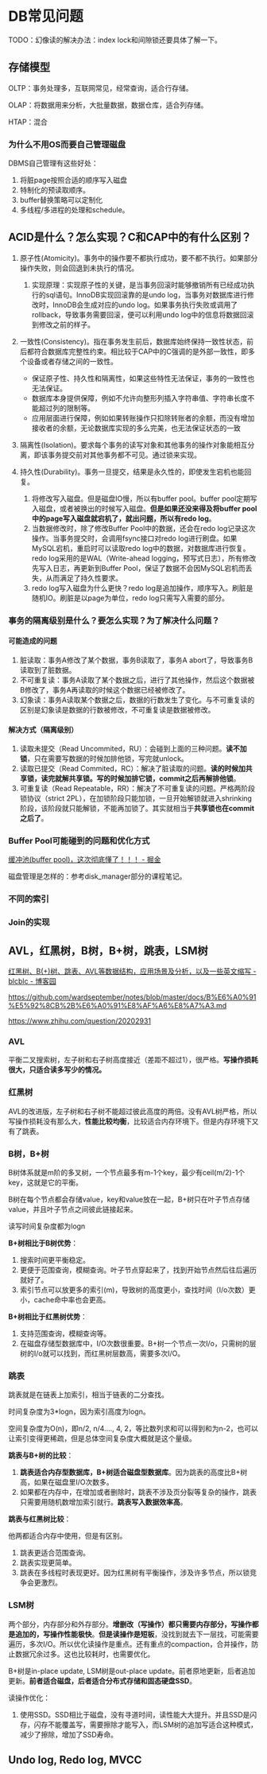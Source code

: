 # DB常见问题

TODO：幻像读的解决办法：index lock和间隙锁还要具体了解一下。

## 存储模型

OLTP：事务处理多，互联网常见，经常查询，适合行存储。

OLAP：将数据用来分析，大批量数据，数据仓库，适合列存储。

HTAP：混合

### 为什么不用OS而要自己管理磁盘

DBMS自己管理有这些好处：

1. 将脏page按照合适的顺序写入磁盘
2. 特制化的预读取顺序。
3. buffer替换策略可以定制化
4. 多线程/多进程的处理和schedule。

## ACID是什么？怎么实现？C和CAP中的有什么区别？

1. 原子性(Atomicity)。事务中的操作要不都执行成功，要不都不执行。如果部分操作失败，则会回退到未执行的情况。

   1. 实现原理：实现原子性的关键，是当事务回滚时能够撤销所有已经成功执行的sql语句。InnoDB实现回滚靠的是undo log，当事务对数据库进行修改时，InnoDB会生成对应的undo log。如果事务执行失败或调用了rollback，导致事务需要回滚，便可以利用undo log中的信息将数据回滚到修改之前的样子。
2. 一致性(Consistency)。指在事务发生前后，数据库始终保持一致性状态，前后都符合数据库完整性约束。相比较于CAP中的C强调的是外部一致性，即多个设备或者存储之间的一致性。

   - 保证原子性、持久性和隔离性，如果这些特性无法保证，事务的一致性也无法保证。
   - 数据库本身提供保障，例如不允许向整形列插入字符串值、字符串长度不能超过列的限制等。
   - 应用层面进行保障，例如如果转账操作只扣除转账者的余额，而没有增加接收者的余额，无论数据库实现的多么完美，也无法保证状态的一致
3. 隔离性(Isolation)。要求每个事务的读写对象和其他事务的操作对象能相互分离，即该事务提交前对其他事务都不可见。通过锁来实现。
4. 持久性(Durability)。事务一旦提交，结果是永久性的，即使发生宕机也能回复。

   1. 将修改写入磁盘。但是磁盘IO慢，所以有buffer pool。buffer pool定期写入磁盘，或者被换出的时候写入磁盘。**但是如果还没来得及将buffer pool中的page写入磁盘就宕机了，就出问题，所以有redo log**。
   2. 当数据修改时，除了修改Buffer Pool中的数据，还会在redo log记录这次操作。当事务提交时，会调用fsync接口对redo log进行刷盘。如果MySQL宕机，重启时可以读取redo log中的数据，对数据库进行恢复。redo log采用的是WAL（Write-ahead logging，预写式日志），所有修改先写入日志，再更新到Buffer Pool，保证了数据不会因MySQL宕机而丢失，从而满足了持久性要求。
   3. redo log写入磁盘为什么更快？redo log是追加操作，顺序写入。刷脏是随机IO。刷脏是以page为单位，redo log只需写入需要的部分。

### 事务的隔离级别是什么？要怎么实现？为了解决什么问题？

#### 可能造成的问题

1. 脏读取：事务A修改了某个数据，事务B读取了，事务A abort了，导致事务B读取到了脏数据。
2. 不可重复读：事务A读取了某个数据之后，进行了其他操作，然后这个数据被B修改了，事务A再读取的时候这个数据已经被修改了。
3. 幻象读：事务A读取某个数据之后，数据的行数发生了变化。与不可重复读的区别是幻象读是数据的行数被修改，不可重复读是数据被修改。

#### 解决方式（隔离级别）

1. 读取未提交（Read Uncommited，RU）：会碰到上面的三种问题。**读不加锁**，只在需要写数据的时候加排他锁，写完就unlock。
2. 读取已提交（Read Commited，RC）：解决了脏读取的问题。**读的时候加共享锁，读完就解共享锁。写的时候加排它锁，commit之后再解排他锁**。
3. 可重复读（Read Repeatable，RR）：解决了不可重复读的问题。严格两阶段锁协议（strict 2PL），在加锁阶段只能加锁，一旦开始解锁就进入shrinking阶段，该阶段就只能解锁，不能再加锁了。其实就相当于**共享锁也在commit之后了**。

### Buffer Pool可能碰到的问题和优化方式

[缓冲池(buffer pool)，这次彻底懂了！！！ - 掘金](https://juejin.cn/post/6844903874172551181)

磁盘管理是怎样的：参考disk_manager部分的课程笔记。

### 不同的索引

### Join的实现

## AVL，红黑树，B树，B+树，跳表，LSM树

[红黑树、B(+)树、跳表、AVL等数据结构，应用场景及分析，以及一些英文缩写 - blcblc - 博客园](https://www.cnblogs.com/charlesblc/p/5987812.html)

https://github.com/wardseptember/notes/blob/master/docs/B%E6%A0%91%E5%92%8CB%2B%E6%A0%91%E8%AF%A6%E8%A7%A3.md

https://www.zhihu.com/question/20202931

### AVL

平衡二叉搜索树，左子树和右子树高度接近（差距不超过1），很严格。**写操作损耗很大，只适合读多写少的情况。**

### 红黑树

AVL的改进版，左子树和右子树不能超过彼此高度的两倍。没有AVL树严格，所以写操作损耗没有那么大，**性能比较均衡**，比较适合内存环境下。但是内存环境下又有了跳表。

### B树，B+树

B树体系就是m阶的多叉树，一个节点最多有m-1个key，最少有ceil(m/2)-1个key，这就是它的平衡。

B树在每个节点都会存储value，key和value放在一起，B+树只在叶子节点存储value，并且叶子节点之间彼此链接起来。

读写时间复杂度都为logn

**B+树相比于B树优势**：

1. 搜索时间更平衡稳定。
2. 更便于范围查询，模糊查询。叶子节点穿起来了，找到开始节点然后往后遍历就好了。
3. 索引节点可以放更多的索引(m)，导致树的高度更小，查找时间（I/o次数）更小，cache命中率也会更高。

**B+树相比于红黑树优势**：

1. 支持范围查询，模糊查询等。
2. 在磁盘存储型数据库中，I/O次数很重要。B+树一个节点一次I/o，只需树的层树的I/o就可以找到，而红黑树层数高，需要多次I/O。

### 跳表

跳表就是在链表上加索引，相当于链表的二分查找。

时间复杂度为3*logn，因为索引高度为logn。

空间复杂度为O(n)，即n/2, n/4...., 4, 2，等比数列求和可以得到和为n-2，也可以让索引变得更稀疏，但是总体空间复杂度大概就是这个量级。

**跳表与B+树的比较**：

1. **跳表适合内存型数据库，B+树适合磁盘型数据库**。因为跳表的高度比B+树高，如果在磁盘里I/O次数多。
2. 如果都在内存中，在增加或者删除时，跳表不涉及页分裂等复杂的操作，跳表只需要用随机数增加索引就行。**跳表写入数据效率高**。

**跳表与红黑树比较**：

他两都适合内存中使用，但是有区别。

1. 跳表更适合范围查询。
2. 跳表实现更简单。
3. 跳表在多线程时表现更好。因为红黑树有平衡操作，涉及许多节点，所以锁竞争会更激烈。

### LSM树

两个部分，内存部分和外存部分。**增删改（写操作）都只需要内存部分，写操作都是追加的，写操作性能极快**。**但是读操作是短板**，没找到就去下一层找，可能需要遍历，多次I/O。所以优化读操作是重点。还有重点的compaction，合并操作，防止数据冗余过多。这也比较耗时，也需要优化。

B+树是in-place update, LSM树是out-place update。前者原地更新，后者追加更新。**前者适合磁盘，后者适合分布式存储和固态硬盘SSD**。

读操作优化：

1. 使用SSD。SSD相比于磁盘，没有寻道时间，读性能大大提升。并且SSD是闪存，闪存不能覆盖写，需要擦除才能写入，而LSM树的追加写适合这种模式，减少了擦除，增加了SSD寿命。

## Undo log, Redo log, MVCC
